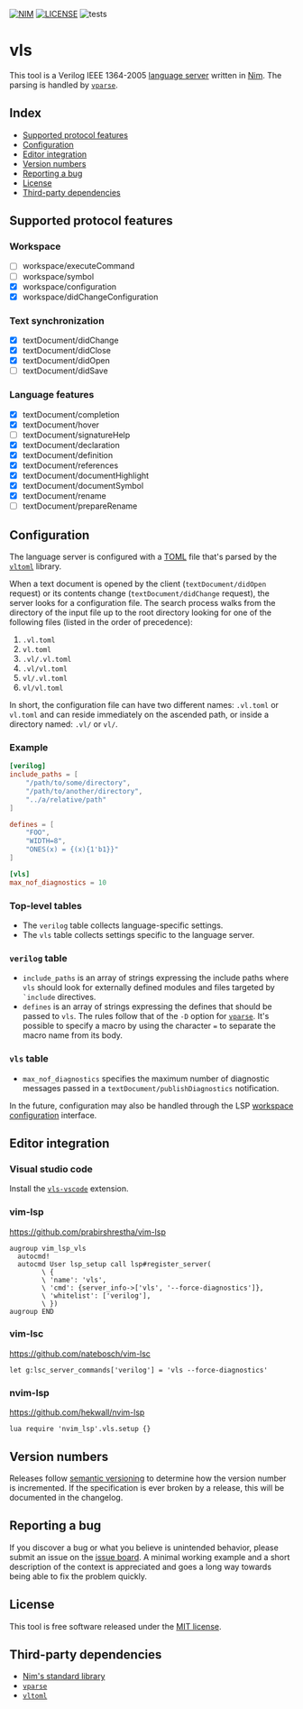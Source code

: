 [![NIM](https://img.shields.io/badge/Nim-1.2.4-orange.svg?style=flat-square)](https://nim-lang.org)
[![LICENSE](https://img.shields.io/badge/license-MIT-blue.svg?style=flat-square)](https://opensource.org/licenses/MIT)
![tests](https://github.com/sthenic/vls/workflows/tests/badge.svg)

# vls
This tool is a Verilog IEEE 1364-2005 [language server](https://microsoft.github.io/language-server-protocol/) written in [Nim](https://nim-lang.org). The parsing is handled by [`vparse`](https://github.com/sthenic/vparse).

## Index

- [Supported protocol features](#supported-protocol-features)
- [Configuration](#configuration)
- [Editor integration](#editor-integration)
- [Version numbers](#version-numbers)
- [Reporting a bug](#reporting-a-bug)
- [License](#license)
- [Third-party dependencies](#third-party-dependencies)

## Supported protocol features

### Workspace
- [ ] workspace/executeCommand
- [ ] workspace/symbol
- [x] workspace/configuration
- [x] workspace/didChangeConfiguration

### Text synchronization
- [x] textDocument/didChange
- [x] textDocument/didClose
- [x] textDocument/didOpen
- [ ] textDocument/didSave

### Language features
- [x] textDocument/completion
- [x] textDocument/hover
- [ ] textDocument/signatureHelp
- [x] textDocument/declaration
- [x] textDocument/definition
- [x] textDocument/references
- [x] textDocument/documentHighlight
- [x] textDocument/documentSymbol
- [x] textDocument/rename
- [ ] textDocument/prepareRename

## Configuration

The language server is configured with a [TOML](https://github.com/toml-lang/toml) file that's parsed by the [`vltoml`](https://github.com/sthenic/vltoml) library.

When a text document is opened by the client (`textDocument/didOpen` request) or its contents change (`textDocument/didChange` request), the server looks for a configuration file. The search process walks from the directory of the input  file up to the root directory looking for one of the following files (listed in the order of precedence):

1. `.vl.toml`
2. `vl.toml`
3. `.vl/.vl.toml`
4. `.vl/vl.toml`
5. `vl/.vl.toml`
6. `vl/vl.toml`

In short, the configuration file can have two different names: `.vl.toml` or `vl.toml` and can reside immediately on the ascended path, or inside a directory named: `.vl/` or `vl/`.

### Example

```toml
[verilog]
include_paths = [
    "/path/to/some/directory",
    "/path/to/another/directory",
    "../a/relative/path"
]

defines = [
    "FOO",
    "WIDTH=8",
    "ONES(x) = {(x){1'b1}}"
]

[vls]
max_nof_diagnostics = 10
```

### Top-level tables

- The `verilog` table collects language-specific settings.
- The `vls` table collects settings specific to the language server.

### `verilog` table

- `include_paths` is an array of strings expressing the include paths where `vls` should look for externally defined modules and files targeted by `` `include`` directives.
- `defines` is an array of strings expressing the defines that should be passed to `vls`. The rules follow that of the `-D` option for [`vparse`](https://github.com/sthenic/vparse). It's possible to specify a macro by using the character `=` to separate the macro name from its body.

### `vls` table

- `max_nof_diagnostics` specifies the maximum number of diagnostic messages passed in a `textDocument/publishDiagnostics` notification.

In the future, configuration may also be handled through the LSP [workspace configuration](https://microsoft.github.io/language-server-protocol/specifications/specification-current/#workspace_configuration) interface.


## Editor integration

### Visual studio code

Install the [`vls-vscode`](https://github.com/sthenic/vls-vscode) extension.

### vim-lsp

https://github.com/prabirshrestha/vim-lsp

    augroup vim_lsp_vls
      autocmd!
      autocmd User lsp_setup call lsp#register_server(
            \ {
            \ 'name': 'vls',
            \ 'cmd': {server_info->['vls', '--force-diagnostics']},
            \ 'whitelist': ['verilog'],
            \ })
    augroup END

### vim-lsc

https://github.com/natebosch/vim-lsc

    let g:lsc_server_commands['verilog'] = 'vls --force-diagnostics'


### nvim-lsp

https://github.com/hekwall/nvim-lsp

    lua require 'nvim_lsp'.vls.setup {}

## Version numbers
Releases follow [semantic versioning](https://semver.org/) to determine how the version number is incremented. If the specification is ever broken by a release, this will be documented in the changelog.

## Reporting a bug
If you discover a bug or what you believe is unintended behavior, please submit an issue on the [issue board](https://github.com/sthenic/vls/issues). A minimal working example and a short description of the context is appreciated and goes a long way towards being able to fix the problem quickly.

## License
This tool is free software released under the [MIT license](https://opensource.org/licenses/MIT).

## Third-party dependencies

* [Nim's standard library](https://github.com/nim-lang/Nim)
* [`vparse`](https://github.com/sthenic/vparse)
* [`vltoml`](https://github.com/sthenic/vltoml)
